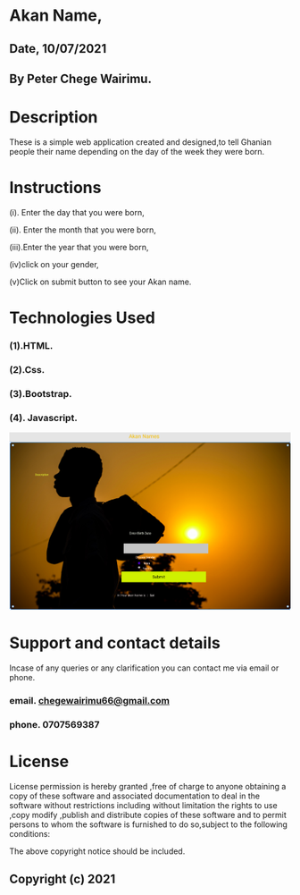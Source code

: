 # Akan Name,

## Date, 10/07/2021


## By Peter Chege Wairimu.


# Description 

These is a simple web application created and designed,to tell Ghanian people their name depending on the day of the week they were born. 

# Instructions

(i). Enter the day that you were born,


(ii). Enter the month that you were born,


(iii).Enter the year that you were born,


(iv)click on your gender,


(v)Click on submit button to see your Akan name.




# Technologies Used

### (1).HTML.

### (2).Css.

### (3).Bootstrap.

### (4). Javascript.

![](assests/plan.png)


# Support and contact details
Incase of any queries or any clarification you can contact me via email or phone.

### email. chegewairimu66@gmail.com

### phone. 0707569387

# License

License permission is hereby granted ,free of charge to anyone obtaining a copy of these software and associated documentation to deal in the software without restrictions including without limitation the rights to use ,copy modify ,publish and distribute copies of these software and to permit persons to whom the software is furnished to do so,subject to the following conditions:

The above copyright notice should be included.

## Copyright (c) 2021
